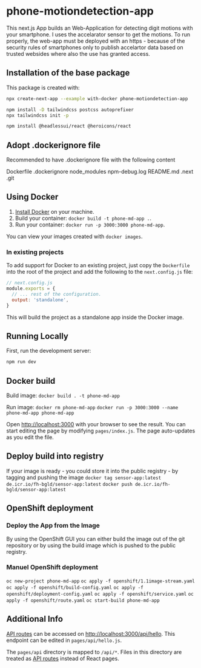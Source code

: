 # phone-motiondetection-app
This next.js App builds an Web-Application for detecting digit motions with your smartphone. I uses the accelarator sensor to get the motions. 
To run properly, the web-app must be deployed with an https - because of the security rules of smartphones only to publish accelartor data based on trusted websides where also the use has granted access. 

## Installation of the base package 

This package is created with: 
```bash
npx create-next-app --example with-docker phone-motiondetection-app

npm install -D tailwindcss postcss autoprefixer
npx tailwindcss init -p

npm install @headlessui/react @heroicons/react

```
## Adopt .dockerignore file
Recommended to have .dockerignore file with the following content

Dockerfile
.dockerignore
node_modules
npm-debug.log
README.md
.next
.git

## Using Docker

1. [Install Docker](https://docs.docker.com/get-docker/) on your machine.
1. Build your container: `docker build -t phone-md-app .`.
1. Run your container: `docker run -p 3000:3000 phone-md-app`.

You can view your images created with `docker images`.

### In existing projects

To add support for Docker to an existing project, just copy the `Dockerfile` into the root of the project and add the following to the `next.config.js` file:

```js
// next.config.js
module.exports = {
  // ... rest of the configuration.
  output: 'standalone',
}
```

This will build the project as a standalone app inside the Docker image.

## Running Locally

First, run the development server:

```bash
npm run dev
```

## Docker build 

Build image:
`docker build . -t phone-md-app`

Run image:
`docker rm phone-md-app`
`docker run -p 3000:3000 --name phone-md-app phone-md-app`

Open [http://localhost:3000](http://localhost:3000) with your browser to see the result.
You can start editing the page by modifying `pages/index.js`. The page auto-updates as you edit the file.

## Deploy build into registry
If your image is ready - you could store it into the public registry - by tagging and pushing the image
`docker tag sensor-app:latest de.icr.io/fh-bgld/sensor-app:latest` 
`docker push de.icr.io/fh-bgld/sensor-app:latest`

## OpenShift deployment

### Deploy the App from the Image
By using the OpenShift GUI you can either build the image out of the git repository or by using the build image which is pushed to the public registry. 

### Manuel OpenShift deployment
`oc new-project phone-md-app`
`oc apply -f openshift/1.1image-stream.yaml`
`oc apply -f openshift/build-config.yaml`
`oc apply -f openshift/deployment-config.yaml`
`oc apply -f openshift/service.yaml`
`oc apply -f openshift/route.yaml`
`oc start-build phone-md-app`

## Additional Info

[API routes](https://nextjs.org/docs/api-routes/introduction) can be accessed on [http://localhost:3000/api/hello](http://localhost:3000/api/hello). This endpoint can be edited in `pages/api/hello.js`.

The `pages/api` directory is mapped to `/api/*`. Files in this directory are treated as [API routes](https://nextjs.org/docs/api-routes/introduction) instead of React pages.